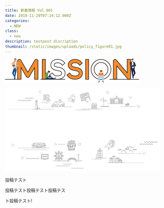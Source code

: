 ```yaml
---
title: 新着情報 Vol.001
date: 2018-11-20T07:24:12.000Z
categories:
  - NEW
class:
  - new
description: testpost discription
thumbnail: /static/images/uploads/policy_figure01.jpg
---
```

![undefined](/static/images/uploads/mission_logo.png)

![undefined](/static/images/uploads/home_kv_bg.jpg)

投稿テスト

投稿テスト投稿テスト投稿テス

ト投稿テスト!



